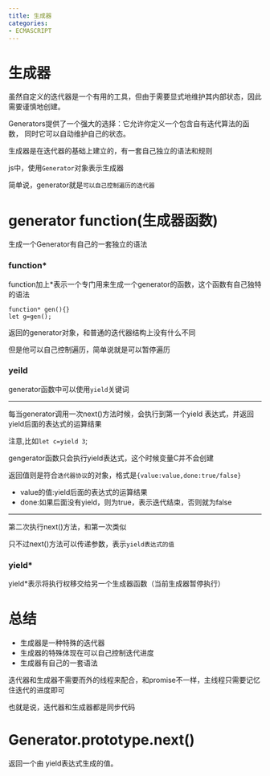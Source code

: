 ```yaml
---
title: 生成器
categories: 
- ECMASCRIPT
---
```


# 生成器


虽然自定义的迭代器是一个有用的工具，但由于需要显式地维护其内部状态，因此需要谨慎地创建。

Generators提供了一个强大的选择：它允许你定义一个包含自有迭代算法的函数， 同时它可以自动维护自己的状态。

生成器是在迭代器的基础上建立的，有一套自己独立的语法和规则

js中，使用`Generator`对象表示生成器

简单说，generator就是`可以自己控制遍历的迭代器`


# generator function(生成器函数)

生成一个Generator有自己的一套独立的语法


### function* 


function加上*表示一个专门用来生成一个generator的函数，这个函数有自己独特的语法


```
function* gen(){}
let g=gen();
```
返回的generator对象，和普通的迭代器结构上没有什么不同

但是他可以自己控制遍历，简单说就是可以暂停遍历


### yeild

generator函数中可以使用`yield`关键词

-------------

每当generator调用一次next()方法时候，会执行到第一个yield 表达式，并返回yield后面的表达式的运算结果

注意,比如`let c=yield 3`;

gengerator函数只会执行yield表达式，这个时候变量C并不会创建

返回值则是符合`迭代器协议`的对象，格式是`{value:value,done:true/false}`

- value的值:yield后面的表达式的运算结果
- done:如果后面没有yield，则为true，表示迭代结束，否则就为false

---------------------

第二次执行next()方法，和第一次类似

只不过next()方法可以传递参数，表示`yield表达式的值`


### yield*

yield*表示将执行权移交给另一个生成器函数（当前生成器暂停执行）

# 总结

- 生成器是一种特殊的迭代器
- 生成器的特殊体现在可以自己控制迭代进度
- 生成器有自己的一套语法

迭代器和生成器不需要而外的线程来配合，和promise不一样，主线程只需要记忆住迭代的进度即可

也就是说，迭代器和生成器都是同步代码


# Generator.prototype.next()
返回一个由 yield表达式生成的值。